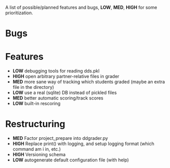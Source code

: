 A list of possible/planned features and bugs, __LOW__, __MED__, __HIGH__ for some prioritization.

Bugs
====


Features
========
* __LOW__ debugging tools for reading dds.pkl
* __HIGH__ open arbitrary partner-relative files in grader
* __MED__ more sane way of tracking which students graded (maybe an extra file in the directory)
* __LOW__ use a real (sqlite) DB instead of pickled files
* __MED__ better automatic scoring/track scores
* __LOW__ built-in rescoring


Restructuring
=============
* __MED__ Factor project_prepare into ddgrader.py
* __HIGH__ Replace print() with logging, and setup logging format (which command am i in, etc.)
* __HIGH__ Versioning schema
* __LOW__ autogenerate default configuration file (with help)
